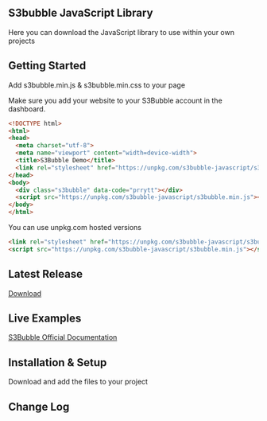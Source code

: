 ## S3bubble JavaScript Library

Here you can download the JavaScript library to use within your own projects

## Getting Started

Add s3bubble.min.js & s3bubble.min.css to your page

Make sure you add your website to your S3Bubble account in the dashboard.

```html
<!DOCTYPE html>
<html>
<head>
  <meta charset="utf-8">
  <meta name="viewport" content="width=device-width">
  <title>S3Bubble Demo</title>
  <link rel="stylesheet" href="https://unpkg.com/s3bubble-javascript/s3bubble.min.css" />
</head>
<body>
  <div class="s3bubble" data-code="prrytt"></div>
  <script src="https://unpkg.com/s3bubble-javascript/s3bubble.min.js"></script>
</body>
</html>
```

You can use unpkg.com hosted versions
```html
<link rel="stylesheet" href="https://unpkg.com/s3bubble-javascript/s3bubble.min.css" />
<script src="https://unpkg.com/s3bubble-javascript/s3bubble.min.js"></script>
```

## Latest Release

[Download](https://github.com/s3bubble/s3bubble/releases)

## Live Examples

[S3Bubble Official Documentation](https://s3bubble.com/documentation)

## Installation & Setup

Download and add the files to your project

## Change Log
